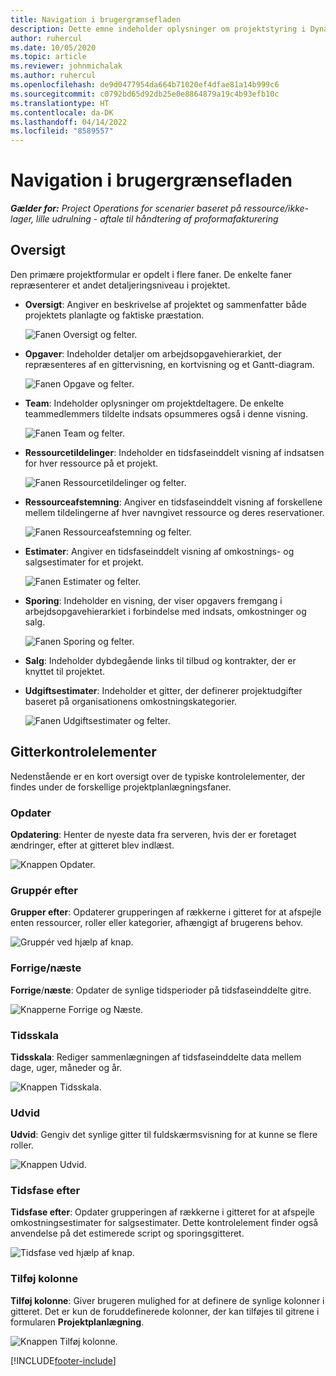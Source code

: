 ```yaml
---
title: Navigation i brugergrænsefladen
description: Dette emne indeholder oplysninger om projektstyring i Dynamics 365 Project-operationer.
author: ruhercul
ms.date: 10/05/2020
ms.topic: article
ms.reviewer: johnmichalak
ms.author: ruhercul
ms.openlocfilehash: de9d0477954da664b71020ef4dfae81a14b999c6
ms.sourcegitcommit: c0792bd65d92db25e0e8864879a19c4b93efb10c
ms.translationtype: HT
ms.contentlocale: da-DK
ms.lasthandoff: 04/14/2022
ms.locfileid: "8589557"
---
```

# <a name="navigating-the-user-interface"></a>Navigation i brugergrænsefladen

_**Gælder for:** Project Operations for scenarier baseret på ressource/ikke-lager, lille udrulning - aftale til håndtering af proformafakturering_

## <a name="overview"></a>Oversigt

Den primære projektformular er opdelt i flere faner. De enkelte faner repræsenterer et andet detaljeringsniveau i projektet.

- **Oversigt**: Angiver en beskrivelse af projektet og sammenfatter både projektets planlagte og faktiske præstation.

    ![Fanen Oversigt og felter.](media/navigation7.png)

- **Opgaver**: Indeholder detaljer om arbejdsopgavehierarkiet, der repræsenteres af en gittervisning, en kortvisning og et Gantt-diagram.

    ![Fanen Opgave og felter.](media/navigation8.png)

- **Team**: Indeholder oplysninger om projektdeltagere. De enkelte teammedlemmers tildelte indsats opsummeres også i denne visning.

    ![Fanen Team og felter.](media/navigation9.png)

- **Ressourcetildelinger**: Indeholder en tidsfaseinddelt visning af indsatsen for hver ressource på et projekt.

    ![Fanen Ressourcetildelinger og felter.](media/navigation10.png)

- **Ressourceafstemning**: Angiver en tidsfaseinddelt visning af forskellene mellem tildelingerne af hver navngivet ressource og deres reservationer.

    ![Fanen Ressourceafstemning og felter.](media/navigation11.png)

- **Estimater**: Angiver en tidsfaseinddelt visning af omkostnings- og salgsestimater for et projekt.

    ![Fanen Estimater og felter.](media/navigation12.png)

- **Sporing**: Indeholder en visning, der viser opgavers fremgang i arbejdsopgavehierarkiet i forbindelse med indsats, omkostninger og salg.

    ![Fanen Sporing og felter.](media/navigation13.png)

- **Salg**: Indeholder dybdegående links til tilbud og kontrakter, der er knyttet til projektet.

- **Udgiftsestimater**: Indeholder et gitter, der definerer projektudgifter baseret på organisationens omkostningskategorier.

    ![Fanen Udgiftsestimater og felter.](media/navigation14.png)

## <a name="grid-controls"></a>Gitterkontrolelementer

Nedenstående er en kort oversigt over de typiske kontrolelementer, der findes under de forskellige projektplanlægningsfaner.

### <a name="refresh"></a>Opdater

**Opdatering**: Henter de nyeste data fra serveren, hvis der er foretaget ændringer, efter at gitteret blev indlæst.

![Knappen Opdater.](media/navigation7.png)

### <a name="group-by"></a>Gruppér efter

**Grupper efter**: Opdaterer grupperingen af rækkerne i gitteret for at afspejle enten ressourcer, roller eller kategorier, afhængigt af brugerens behov.

![Gruppér ved hjælp af knap.](media/navigation6.png)

### <a name="previousnext"></a>Forrige/næste

**Forrige**/**næste**: Opdater de synlige tidsperioder på tidsfaseinddelte gitre.

![Knapperne Forrige og Næste.](media/navigation2.png)

### <a name="timescale"></a>Tidsskala

**Tidsskala**: Rediger sammenlægningen af tidsfaseinddelte data mellem dage, uger, måneder og år.

![Knappen Tidsskala.](media/navigation3.png)

### <a name="expand"></a>Udvid

**Udvid**: Gengiv det synlige gitter til fuldskærmsvisning for at kunne se flere roller.

![Knappen Udvid.](media/navigation4.png)

### <a name="time-phase-by"></a>Tidsfase efter

**Tidsfase efter**: Opdater grupperingen af rækkerne i gitteret for at afspejle omkostningsestimater for salgsestimater. Dette kontrolelement finder også anvendelse på det estimerede script og sporingsgitteret.

![Tidsfase ved hjælp af knap.](media/navigation0.png)

### <a name="add-column"></a>Tilføj kolonne

**Tilføj kolonne**: Giver brugeren mulighed for at definere de synlige kolonner i gitteret. Det er kun de foruddefinerede kolonner, der kan tilføjes til gitrene i formularen **Projektplanlægning**.

![Knappen Tilføj kolonne.](media/navigation5.png)


[!INCLUDE[footer-include](../includes/footer-banner.md)]